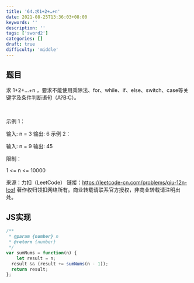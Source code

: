 ```yaml
---
title: '64.求1+2+…+n'
date: 2021-08-25T13:36:03+08:00
keywords: ''
description: ''
tags: ['sword2']
categories: []
draft: true
difficulty: 'middle'
---
```


## 题目

求 1+2+...+n ，要求不能使用乘除法、for、while、if、else、switch、case等关键字及条件判断语句（A?B:C）。

 

示例 1：

输入: n = 3
输出: 6
示例 2：

输入: n = 9
输出: 45
 

限制：

1 <= n <= 10000


来源：力扣（LeetCode）
链接：https://leetcode-cn.com/problems/qiu-12n-lcof
著作权归领扣网络所有。商业转载请联系官方授权，非商业转载请注明出处。


## JS实现

```javascript
/**
 * @param {number} n
 * @return {number}
 */
var sumNums = function(n) {
	let result = n;
  result && (result += sumNums(n - 1));
  return result;
};
```
